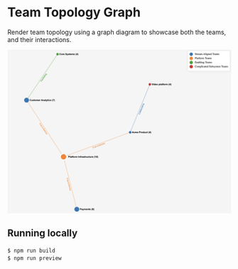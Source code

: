 # Team Topology Graph
Render team topology using a graph diagram to showcase both the teams, and their interactions.

![example](./docs/screenshot.png)

## Running locally

```bash
$ npm run build
$ npm run preview
```